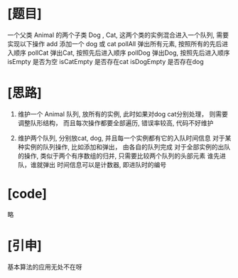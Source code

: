 # [题目]
一个父类 Animal 的两个子类 Dog , Cat, 这两个类的实例混合进入一个队列, 需要实现以下操作
add
    添加一个 dog 或 cat
pollAll
    弹出所有元素, 按照所有的先后进入顺序
pollCat
    弹出Cat, 按照先后进入顺序
pollDog
    弹出Dog, 按照先后进入顺序
isEmpty
    是否为空
isCatEmpty
    是否存在cat
isDogEmpty
    是否存在dog

# [思路]
1.
    维护一个 Animal 队列, 放所有的实例, 此时如果对dog cat分别处理， 则需要调整队形结构，
    而且每次操作都要全部遍历,  错误率较高, 代码不好维护

2.
    维护两个队列, 分别放cat, dog, 并且每一个实例都有它的入队时间信息
    对于某种实例的队列操作, 比如添加和弹出， 由各自的队列完成
    对于全部实例的出队的操作, 类似于两个有序数组的归并, 只需要比较两个队列的头部元素 谁先进队，谁就弹出
    时间信息可以是计数器, 即进队时的编号

# [code]
略

# [引申]
基本算法的应用无处不在呀
